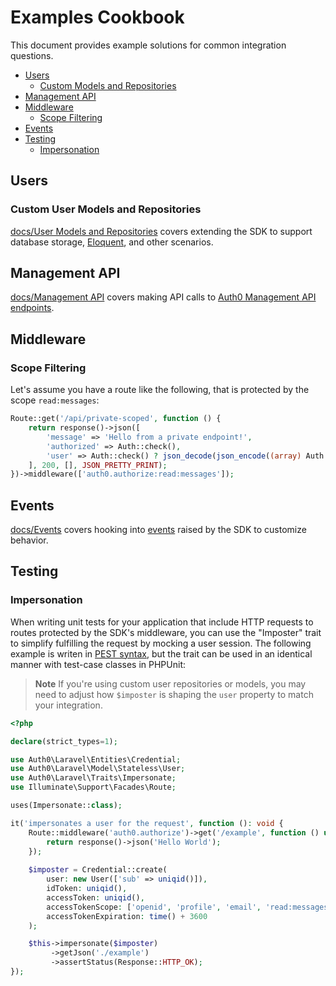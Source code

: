 # Examples Cookbook

This document provides example solutions for common integration questions.

-   [Users](#users)
    -   [Custom Models and Repositories](#custom-user-models-and-repositories)
-   [Management API](#management-api)
-   [Middleware](#middleware)
     -   [Scope Filtering](#scope-filtering)
-   [Events](#events)
-   [Testing](#testing)
    -   [Impersonation](#impersonation)

## Users

### Custom User Models and Repositories

[docs/User Models and Repositories](./docs/User%20Models%20and%20Repositories.md) covers extending the SDK to support database storage, [Eloquent](https://laravel.com/docs/10.x/eloquent), and other scenarios.

## Management API

[docs/Management API](./docs/Management%20API.md) covers making API calls to [Auth0 Management API endpoints](https://auth0.com/docs/api/management/v2).

## Middleware

### Scope Filtering

Let's assume you have a route like the following, that is protected by the scope `read:messages`:

```php
Route::get('/api/private-scoped', function () {
    return response()->json([
        'message' => 'Hello from a private endpoint!',
        'authorized' => Auth::check(),
        'user' => Auth::check() ? json_decode(json_encode((array) Auth::user(), JSON_THROW_ON_ERROR), true) : null,
    ], 200, [], JSON_PRETTY_PRINT);
})->middleware(['auth0.authorize:read:messages']);
```

## Events

[docs/Events](./docs/Events.md) covers hooking into [events](https://laravel.com/docs/10.x/events) raised by the SDK to customize behavior.

## Testing

### Impersonation

When writing unit tests for your application that include HTTP requests to routes protected by the SDK's middleware, you can use the "Imposter" trait to simplify fulfilling the request by mocking a user session. The following example is writen in [PEST syntax](https://pestphp.com), but the trait can be used in an identical manner with test-case classes in PHPUnit:

> **Note**
> If you're using custom user repositories or models, you may need to adjust how `$imposter` is shaping the `user` property to match your integration.

```php
<?php

declare(strict_types=1);

use Auth0\Laravel\Entities\Credential;
use Auth0\Laravel\Model\Stateless\User;
use Auth0\Laravel\Traits\Impersonate;
use Illuminate\Support\Facades\Route;

uses(Impersonate::class);

it('impersonates a user for the request', function (): void {
    Route::middleware('auth0.authorize')->get('/example', function () use ($route): string {
        return response()->json('Hello World');
    });
    
    $imposter = Credential::create(
        user: new User(['sub' => uniqid()]),
        idToken: uniqid(),
        accessToken: uniqid(),
        accessTokenScope: ['openid', 'profile', 'email', 'read:messages'],
        accessTokenExpiration: time() + 3600
    );

    $this->impersonate($imposter)
         ->getJson('./example')
         ->assertStatus(Response::HTTP_OK);
});
```
